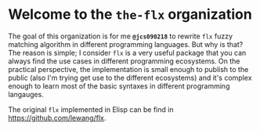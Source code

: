 # Welcome to the `the-flx` organization

The goal of this organization is for me **`@jcs090218`** to rewrite `flx` fuzzy matching algorithm in different programming languages.
But why is that? The reason is simple; I consider `flx` is a very useful package that you can always find the use cases
in different programming ecosystems. On the practical perspective, the implementation is small enough to publish to the public
(also I'm trying get use to the different ecosystems) and it's complex enough to learn most of the basic syntaxes in different programming langauges.

The original `flx` implemented in Elisp can be find in https://github.com/lewang/flx.
